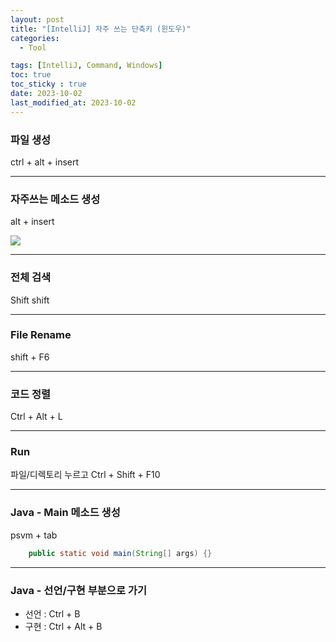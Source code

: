```yaml
---
layout: post
title: "[IntelliJ] 자주 쓰는 단축키 (윈도우)"
categories: 
  - Tool

tags: [IntelliJ, Command, Windows]
toc: true
toc_sticky : true
date: 2023-10-02
last_modified_at: 2023-10-02
---
```


### 파일 생성
ctrl + alt + insert

----
### 자주쓰는 메소드 생성
alt + insert  

![]({{site.baseurl}}/images/230924/img.png)  

----
### 전체 검색 
Shift shift

----
### File Rename
shift + F6

----
### 코드 정렬
Ctrl + Alt + L

----
### Run
파일/디렉토리 누르고 Ctrl + Shift + F10

----
### Java - Main 메소드 생성
psvm + tab
```` java
    public static void main(String[] args) {}
````
----
### Java - 선언/구현 부분으로 가기
- 선언 : Ctrl + B
- 구현 : Ctrl + Alt + B
